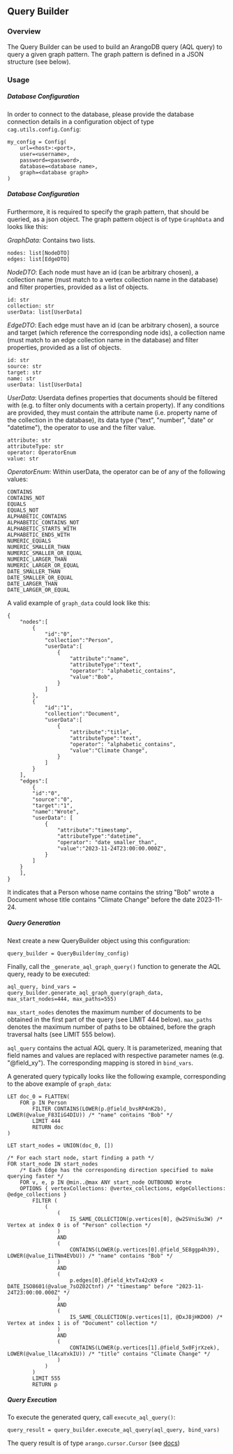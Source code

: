 ## Query Builder
### Overview
The Query Builder can be used to build an ArangoDB query (AQL query) to query a given graph pattern. The graph pattern is defined in a JSON structure (see below).
### Usage
##### Database Configuration
In order to connect to the database, please provide the database connection details in a configuration object of type `cag.utils.config.Config`:

    my_config = Config(
	    url=<host>:<port>,
	    user=<username>,
	    password=<password>,
	    database=<database name>,
	    graph=<database graph>
    )

##### Database Configuration
Furthermore, it is required to specify the graph pattern, that should be queried, as a json object. The graph pattern object is of type `GraphData` and looks like this:

*GraphData:*
Contains two lists.

    nodes: list[NodeDTO]
    edges: list[EdgeDTO]
    
*NodeDTO*:
Each node must have an id (can be arbitrary chosen), a collection name (must match to a vertex collection name in the database) and filter properties, provided as a list of objects.

    id: str
    collection: str
    userData: list[UserData]
    
*EdgeDTO*:
Each edge must have an id (can be arbitrary chosen), a source and target (which reference the corresponding node ids), a collection name (must match to an edge collection name in the database) and filter properties, provided as a list of objects.

    id: str
    source: str
    target: str
    name: str
    userData: list[UserData]
    
*UserData*:
Userdata defines properties that documents should be filtered with (e.g. to filter only documents with a certain property). If any conditions are provided, they must contain the attribute name (i.e. property name of the collection in the database), its data type ("text", "number", "date" or "datetime"), the operator to use and the filter value.

    attribute: str
    attributeType: str
    operator: OperatorEnum
    value: str
    
*OperatorEnum*:
Within userData, the operator can be of any of the following values:

    CONTAINS
    CONTAINS_NOT
    EQUALS 
    EQUALS_NOT
    ALPHABETIC_CONTAINS
    ALPHABETIC_CONTAINS_NOT
    ALPHABETIC_STARTS_WITH
    ALPHABETIC_ENDS_WITH
    NUMERIC_EQUALS
    NUMERIC_SMALLER_THAN
    NUMERIC_SMALLER_OR_EQUAL
    NUMERIC_LARGER_THAN
    NUMERIC_LARGER_OR_EQUAL
    DATE_SMALLER_THAN
    DATE_SMALLER_OR_EQUAL
    DATE_LARGER_THAN
    DATE_LARGER_OR_EQUAL

A valid example of `graph_data` could look like this:

    {
    	"nodes":[
    	    {
    			"id":"0",
    			"collection":"Person",
    			"userData":[
    				{
    					"attribute":"name",
    					"attributeType":"text",
    					"operator": "alphabetic_contains",
    					"value":"Bob",
    				}
    			]
    		},
    		{
    			"id":"1",
    			"collection":"Document",
    			"userData":[
    				{
    					"attribute":"title",
    					"attributeType":"text",
    					"operator": "alphabetic_contains",
    					"value":"Climate Change",
    				}
    			]
    		}
    	],
    	"edges":[
    		{
    		"id":"0",
    		"source":"0",
    		"target":"1",
    		"name":"Wrote",
    		"userData": [
    			{
    				"attribute":"timestamp",
    				"attributeType":"datetime",
    				"operator": "date_smaller_than",
    				"value":"2023-11-24T23:00:00.000Z",
    			}
    		]
    	}
    	],
    }
It indicates that a Person whose name contains the string "Bob" wrote a Document whose title contains "Climate Change" before the date 2023-11-24.

##### Query Generation
Next create a new QueryBuilder object using this configuration:

    query_builder = QueryBuilder(my_config)
    
Finally, call the `_generate_aql_graph_query()` function to generate the AQL query, ready to be executed:

    aql_query, bind_vars = query_builder.generate_aql_graph_query(graph_data, max_start_nodes=444, max_paths=555)

`max_start_nodes`   denotes the maximum number of documents to be obtained in the first part of the query (see LIMIT 444 below). `max_paths` denotes the maximum number of paths to be obtained, before the graph traversal halts (see LIMIT 555 below).
  
`aql_query` contains the actual AQL query. It is parameterized, meaning that field names and values are replaced with respective parameter names (e.g. "@field_xy"). The corresponding mapping is stored in `bind_vars`.

A generated query typically looks like the following example, corresponding to the above example of `graph_data`:

    LET doc_0 = FLATTEN(
        FOR p IN Person
            FILTER CONTAINS(LOWER(p.@field_bvsRP4nK2b), LOWER(@value_F83IiG4DIU)) /* "name" contains "Bob" */
            LIMIT 444
            RETURN doc
    )
    
    LET start_nodes = UNION(doc_0, [])
    
    /* For each start node, start finding a path */
    FOR start_node IN start_nodes
        /* Each Edge has the corresponding direction specified to make querying faster */
        FOR v, e, p IN @min..@max ANY start_node OUTBOUND Wrote
        OPTIONS { vertexCollections: @vertex_collections, edgeCollections: @edge_collections }
            FILTER (
                (
                    (
			            IS_SAME_COLLECTION(p.vertices[0], @w2SVniSu3W) /* Vertex at index 0 is of "Person" collection */
					) 
                    AND
                    (
                        CONTAINS(LOWER(p.vertices[0].@field_5E8ggp4h39), LOWER(@value_IiTNm4EVbU)) /* "name" contains "Bob" */
                    )
                    AND
                    (
                        p.edges[0].@field_ktvTx42cK9 < DATE_ISO8601(@value_7sOZ02Ctnf) /* "timestamp" before "2023-11-24T23:00:00.000Z" */
                    )
                    AND
                    (
	                    IS_SAME_COLLECTION(p.vertices[1], @DxJ8jHKDO0) /* Vertex at index 1 is of "Document" collection */
	                ) 
                    AND
                    (
                        CONTAINS(LOWER(p.vertices[1].@field_5x0FjrXzek), LOWER(@value_llAcaYxkIU)) /* "title" contains "Climate Change" */
                    )
                )
            )
            LIMIT 555
            RETURN p

##### Query Execution
To execute the generated query, call `execute_aql_query()`:

    query_result = query_builder.execute_aql_query(aql_query, bind_vars)

The query result is of type `arango.cursor.Cursor` (see [docs](https://python-driver-for-arangodb.readthedocs.io/_/downloads/en/dev/pdf/))



